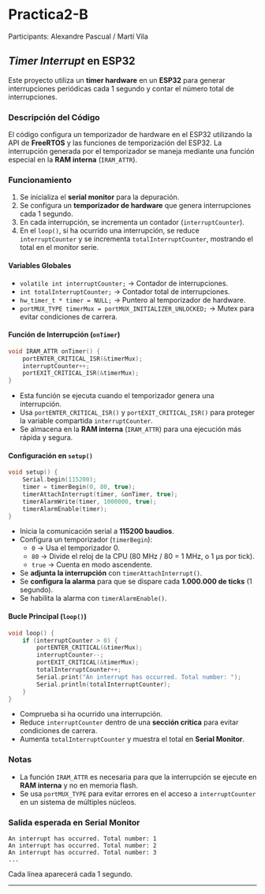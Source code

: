# Practica2-B
Participants: Alexandre Pascual / Martí Vila

## _Timer Interrupt_ en ESP32

Este proyecto utiliza un **timer hardware** en un **ESP32** para generar interrupciones periódicas cada 1 segundo y contar el número total de interrupciones.

###  Descripción del Código

El código configura un temporizador de hardware en el ESP32 utilizando la API de **FreeRTOS** y las funciones de temporización del ESP32. La interrupción generada por el temporizador se maneja mediante una función especial en la **RAM interna** (`IRAM_ATTR`).

###  Funcionamiento

1. Se inicializa el **serial monitor** para la depuración.
2. Se configura un **temporizador de hardware** que genera interrupciones cada 1 segundo.
3. En cada interrupción, se incrementa un contador (`interruptCounter`).
4. En el `loop()`, si ha ocurrido una interrupción, se reduce `interruptCounter` y se incrementa `totalInterruptCounter`, mostrando el total en el monitor serie.

####  Variables Globales

- `volatile int interruptCounter;` → Contador de interrupciones.
- `int totalInterruptCounter;` → Contador total de interrupciones.
- `hw_timer_t * timer = NULL;` → Puntero al temporizador de hardware.
- `portMUX_TYPE timerMux = portMUX_INITIALIZER_UNLOCKED;` → Mutex para evitar condiciones de carrera.

####  Función de Interrupción (`onTimer`)

```cpp
void IRAM_ATTR onTimer() {
    portENTER_CRITICAL_ISR(&timerMux);
    interruptCounter++;
    portEXIT_CRITICAL_ISR(&timerMux);
}
```

- Esta función se ejecuta cuando el temporizador genera una interrupción.
- Usa `portENTER_CRITICAL_ISR()` y `portEXIT_CRITICAL_ISR()` para proteger la variable compartida `interruptCounter`.
- Se almacena en la **RAM interna** (`IRAM_ATTR`) para una ejecución más rápida y segura.

####  Configuración en `setup()`

```cpp
void setup() {
    Serial.begin(115200);
    timer = timerBegin(0, 80, true);
    timerAttachInterrupt(timer, &onTimer, true);
    timerAlarmWrite(timer, 1000000, true);
    timerAlarmEnable(timer);
}
```

- Inicia la comunicación serial a **115200 baudios**.
- Configura un temporizador (`timerBegin`):
  - `0` → Usa el temporizador 0.
  - `80` → Divide el reloj de la CPU (80 MHz / 80 = 1 MHz, o 1 µs por tick).
  - `true` → Cuenta en modo ascendente.
- Se **adjunta la interrupción** con `timerAttachInterrupt()`.
- Se **configura la alarma** para que se dispare cada **1.000.000 de ticks** (1 segundo).
- Se habilita la alarma con `timerAlarmEnable()`.

####  Bucle Principal (`loop()`)

```cpp
void loop() {
    if (interruptCounter > 0) {
        portENTER_CRITICAL(&timerMux);
        interruptCounter--;
        portEXIT_CRITICAL(&timerMux);
        totalInterruptCounter++;
        Serial.print("An interrupt has occurred. Total number: ");
        Serial.println(totalInterruptCounter);
    }
}
```

- Comprueba si ha ocurrido una interrupción.
- Reduce `interruptCounter` dentro de una **sección crítica** para evitar condiciones de carrera.
- Aumenta `totalInterruptCounter` y muestra el total en **Serial Monitor**.

###  Notas

- La función `IRAM_ATTR` es necesaria para que la interrupción se ejecute en **RAM interna** y no en memoria flash.
- Se usa `portMUX_TYPE` para evitar errores en el acceso a `interruptCounter` en un sistema de múltiples núcleos.

###  Salida esperada en Serial Monitor

```
An interrupt has occurred. Total number: 1
An interrupt has occurred. Total number: 2
An interrupt has occurred. Total number: 3
...
```

Cada línea aparecerá cada 1 segundo.

---

